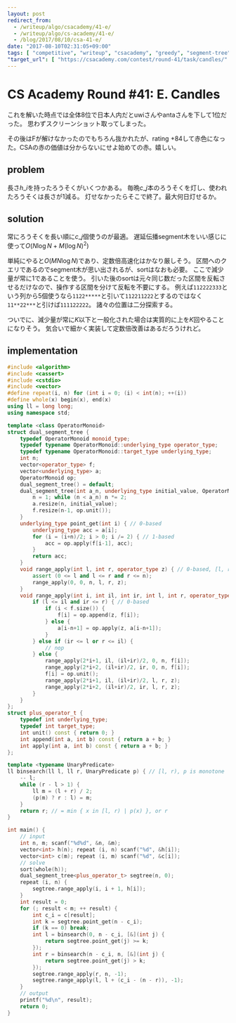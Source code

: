 ```yaml
---
layout: post
redirect_from:
  - /writeup/algo/csacademy/41-e/
  - /writeup/algo/cs-academy/41-e/
  - /blog/2017/08/10/csa-41-e/
date: "2017-08-10T02:31:05+09:00"
tags: [ "competitive", "writeup", "csacademy", "greedy", "segment-tree", "lazy-propagation", "binary-search" ]
"target_url": [ "https://csacademy.com/contest/round-41/task/candles/" ]
---
```


# CS Academy Round #41: E. Candles

これを解いた時点では全体$8$位で日本人内だとuwiさんやantaさんを下して$1$位だった。
思わずスクリーンショット取ってしまった。

その後はFが解けなかったのでもちろん抜かれたが、rating +84して赤色になった。CSAの赤の価値は分からないにせよ始めての赤。嬉しい。

## problem

長さ$h\_i$を持ったろうそくがいくつかある。
毎晩$c\_j$本のろうそくを灯し、使われたろうそくは長さが$1$減る。
灯せなかったらそこで終了。最大何日灯せるか。

## solution

常にろうそくを長い順に$c\_j$個使うのが最適。
遅延伝播segment木をいい感じに使って$O(N \log N + M (\log N)^2)$

単純にやると$O(MN \log N)$であり、定数倍高速化はかなり厳しそう。
区間へのクエリであるのでsegment木が思い出されるが、sortはなおも必要。
ここで減少量が常に$1$であることを使う。
引いた後のsortは元々同じ数だった区間を反転させるだけなので、操作する区間を分けて反転を不要にする。
例えば`112222333`という列から$5$個使うなら`1122*****`と引いて`112211222`とするのではなく`11**22***`と引けば`111122222`。
諸々の位置は二分探索する。


ついでに、減少量が常に$K$以下と一般化された場合は実質的に上を$K$回やることになりそう。
気合いで細かく実装して定数倍改善はあるだろうけれど。

## implementation

``` c++
#include <algorithm>
#include <cassert>
#include <cstdio>
#include <vector>
#define repeat(i, n) for (int i = 0; (i) < int(n); ++(i))
#define whole(x) begin(x), end(x)
using ll = long long;
using namespace std;

template <class OperatorMonoid>
struct dual_segment_tree {
    typedef OperatorMonoid monoid_type;
    typedef typename OperatorMonoid::underlying_type operator_type;
    typedef typename OperatorMonoid::target_type underlying_type;
    int n;
    vector<operator_type> f;
    vector<underlying_type> a;
    OperatorMonoid op;
    dual_segment_tree() = default;
    dual_segment_tree(int a_n, underlying_type initial_value, OperatorMonoid const & a_op = OperatorMonoid()) : op(a_op) {
        n = 1; while (n < a_n) n *= 2;
        a.resize(n, initial_value);
        f.resize(n-1, op.unit());
    }
    underlying_type point_get(int i) { // 0-based
        underlying_type acc = a[i];
        for (i = (i+n)/2; i > 0; i /= 2) { // 1-based
            acc = op.apply(f[i-1], acc);
        }
        return acc;
    }
    void range_apply(int l, int r, operator_type z) { // 0-based, [l, r)
        assert (0 <= l and l <= r and r <= n);
        range_apply(0, 0, n, l, r, z);
    }
    void range_apply(int i, int il, int ir, int l, int r, operator_type z) {
        if (l <= il and ir <= r) { // 0-based
            if (i < f.size()) {
                f[i] = op.append(z, f[i]);
            } else {
                a[i-n+1] = op.apply(z, a[i-n+1]);
            }
        } else if (ir <= l or r <= il) {
            // nop
        } else {
            range_apply(2*i+1, il, (il+ir)/2, 0, n, f[i]);
            range_apply(2*i+2, (il+ir)/2, ir, 0, n, f[i]);
            f[i] = op.unit();
            range_apply(2*i+1, il, (il+ir)/2, l, r, z);
            range_apply(2*i+2, (il+ir)/2, ir, l, r, z);
        }
    }
};
struct plus_operator_t {
    typedef int underlying_type;
    typedef int target_type;
    int unit() const { return 0; }
    int append(int a, int b) const { return a + b; }
    int apply(int a, int b) const { return a + b; }
};

template <typename UnaryPredicate>
ll binsearch(ll l, ll r, UnaryPredicate p) { // [l, r), p is monotone
    -- l;
    while (r - l > 1) {
        ll m = (l + r) / 2;
        (p(m) ? r : l) = m;
    }
    return r; // = min { x in [l, r) | p(x) }, or r
}

int main() {
    // input
    int n, m; scanf("%d%d", &n, &m);
    vector<int> h(n); repeat (i, n) scanf("%d", &h[i]);
    vector<int> c(m); repeat (i, m) scanf("%d", &c[i]);
    // solve
    sort(whole(h));
    dual_segment_tree<plus_operator_t> segtree(n, 0);
    repeat (i, n) {
        segtree.range_apply(i, i + 1, h[i]);
    }
    int result = 0;
    for (; result < m; ++ result) {
        int c_i = c[result];
        int k = segtree.point_get(n - c_i);
        if (k == 0) break;
        int l = binsearch(0, n - c_i, [&](int j) {
            return segtree.point_get(j) >= k;
        });
        int r = binsearch(n - c_i, n, [&](int j) {
            return segtree.point_get(j) > k;
        });
        segtree.range_apply(r, n, -1);
        segtree.range_apply(l, l + (c_i - (n - r)), -1);
    }
    // output
    printf("%d\n", result);
    return 0;
}
```
